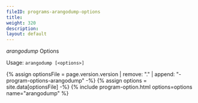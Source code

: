 ```yaml
---
fileID: programs-arangodump-options
title: 
weight: 320
description: 
layout: default
---
```

_arangodump_ Options

Usage: `arangodump [<options>]`

{% assign optionsFile = page.version.version | remove: "." | append: "-program-options-arangodump" -%}
{% assign options = site.data[optionsFile] -%}
{% include program-option.html options=options name="arangodump" %}
